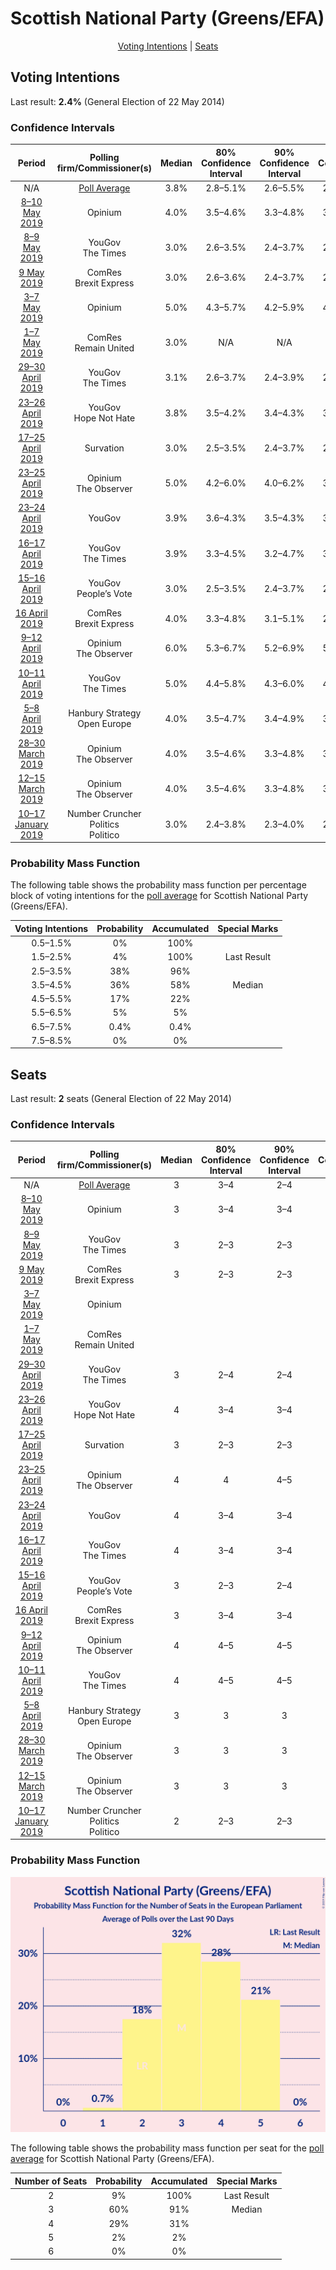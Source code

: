 # Scottish National Party (Greens/EFA)

<p align="center"><a href="#voting-intentions">Voting Intentions</a> | <a href="#seats">Seats</a></p>

## Voting Intentions

Last result: **2.4%** (General Election of 22 May 2014)

### Confidence Intervals

| Period     | Polling firm/Commissioner(s) | Median | 80% Confidence Interval | 90% Confidence Interval | 95% Confidence Interval | 99% Confidence Interval |
|:----------:|:----------------:|:-----------:|:-----------------------:|:-----------------------:|:-----------------------:|:-----------------------:|
| N/A | [Poll Average](average.html) | 3.8% | 2.8–5.1% | 2.6–5.5% | 2.5–5.9% | 2.2–6.5% |
| [8–10 May 2019](2019-05-10-Opinium.html) | Opinium | 4.0% | 3.5–4.6% | 3.3–4.8% | 3.2–5.0% | 3.0–5.3% |
| [8–9 May 2019](2019-05-09-YouGov.html) | YouGov <br> The Times | 3.0% | 2.6–3.5% | 2.4–3.7% | 2.3–3.8% | 2.2–4.1% |
| [9 May 2019](2019-05-09-ComRes.html) | ComRes <br> Brexit Express | 3.0% | 2.6–3.6% | 2.4–3.7% | 2.3–3.8% | 2.1–4.1% |
| [3–7 May 2019](2019-05-07-Opinium.html) | Opinium | 5.0% | 4.3–5.7% | 4.2–5.9% | 4.1–6.0% | 3.8–6.4% |
| [1–7 May 2019](2019-05-07-ComRes.html) | ComRes <br> Remain United | 3.0% | N/A | N/A | N/A | N/A |
| [29–30 April 2019](2019-04-30-YouGov.html) | YouGov <br> The Times | 3.1% | 2.6–3.7% | 2.4–3.9% | 2.3–4.0% | 2.1–4.3% |
| [23–26 April 2019](2019-04-26-YouGov.html) | YouGov <br> Hope Not Hate | 3.8% | 3.5–4.2% | 3.4–4.3% | 3.4–4.4% | 3.2–4.6% |
| [17–25 April 2019](2019-04-25-Survation.html) | Survation | 3.0% | 2.5–3.5% | 2.4–3.7% | 2.3–3.8% | 2.1–4.1% |
| [23–25 April 2019](2019-04-25-Opinium.html) | Opinium <br> The Observer | 5.0% | 4.2–6.0% | 4.0–6.2% | 3.8–6.5% | 3.5–7.0% |
| [23–24 April 2019](2019-04-24-YouGov.html) | YouGov | 3.9% | 3.6–4.3% | 3.5–4.3% | 3.4–4.4% | 3.2–4.6% |
| [16–17 April 2019](2019-04-17-YouGov.html) | YouGov <br> The Times | 3.9% | 3.3–4.5% | 3.2–4.7% | 3.1–4.9% | 2.8–5.2% |
| [15–16 April 2019](2019-04-16-YouGov.html) | YouGov <br> People’s Vote | 3.0% | 2.5–3.5% | 2.4–3.7% | 2.3–3.8% | 2.1–4.1% |
| [16 April 2019](2019-04-16-ComRes.html) | ComRes <br> Brexit Express | 4.0% | 3.3–4.8% | 3.1–5.1% | 2.9–5.3% | 2.7–5.8% |
| [9–12 April 2019](2019-04-12-Opinium.html) | Opinium <br> The Observer | 6.0% | 5.3–6.7% | 5.2–6.9% | 5.0–7.1% | 4.7–7.5% |
| [10–11 April 2019](2019-04-11-YouGov.html) | YouGov <br> The Times | 5.0% | 4.4–5.8% | 4.3–6.0% | 4.1–6.2% | 3.9–6.5% |
| [5–8 April 2019](2019-04-08-HanburyStrategy.html) | Hanbury Strategy <br> Open Europe | 4.0% | 3.5–4.7% | 3.4–4.9% | 3.3–5.0% | 3.0–5.3% |
| [28–30 March 2019](2019-03-30-Opinium.html) | Opinium <br> The Observer | 4.0% | 3.5–4.6% | 3.3–4.8% | 3.2–4.9% | 3.0–5.3% |
| [12–15 March 2019](2019-03-15-Opinium.html) | Opinium <br> The Observer | 4.0% | 3.5–4.6% | 3.3–4.8% | 3.2–4.9% | 3.0–5.3% |
| [10–17 January 2019](2019-01-17-NumberCruncherPolitics.html) | Number Cruncher Politics <br> Politico | 3.0% | 2.4–3.8% | 2.3–4.0% | 2.1–4.3% | 1.9–4.7% |

### Probability Mass Function

The following table shows the probability mass function per percentage block of voting intentions for the [poll average](average.html) for Scottish National Party (Greens/EFA).

| Voting Intentions | Probability | Accumulated | Special Marks |
|:-----------------:|:-----------:|:-----------:|:-------------:|
| 0.5–1.5% | 0% | 100% |  |
| 1.5–2.5% | 4% | 100% | Last Result |
| 2.5–3.5% | 38% | 96% |  |
| 3.5–4.5% | 36% | 58% | Median |
| 4.5–5.5% | 17% | 22% |  |
| 5.5–6.5% | 5% | 5% |  |
| 6.5–7.5% | 0.4% | 0.4% |  |
| 7.5–8.5% | 0% | 0% |  |


## Seats

Last result: **2** seats (General Election of 22 May 2014)

### Confidence Intervals

| Period     | Polling firm/Commissioner(s) | Median | 80% Confidence Interval | 90% Confidence Interval | 95% Confidence Interval | 99% Confidence Interval |
|:----------:|:----------------:|:------:|:-----------------------:|:-----------------------:|:-----------------------:|:-----------------------:|
| N/A | [Poll Average](average.html) | 3 | 3–4 | 2–4 | 2–4 | 2–5 |
| [8–10 May 2019](2019-05-10-Opinium.html) | Opinium | 3 | 3–4 | 3–4 | 3–4 | 3–4 |
| [8–9 May 2019](2019-05-09-YouGov.html) | YouGov <br> The Times | 3 | 2–3 | 2–3 | 2–3 | 2–3 |
| [9 May 2019](2019-05-09-ComRes.html) | ComRes <br> Brexit Express | 3 | 2–3 | 2–3 | 2–3 | 2–3 |
| [3–7 May 2019](2019-05-07-Opinium.html) | Opinium |  |  |  |  |  |
| [1–7 May 2019](2019-05-07-ComRes.html) | ComRes <br> Remain United |  |  |  |  |  |
| [29–30 April 2019](2019-04-30-YouGov.html) | YouGov <br> The Times | 3 | 2–4 | 2–4 | 2–4 | 2–4 |
| [23–26 April 2019](2019-04-26-YouGov.html) | YouGov <br> Hope Not Hate | 4 | 3–4 | 3–4 | 3–4 | 3–4 |
| [17–25 April 2019](2019-04-25-Survation.html) | Survation | 3 | 2–3 | 2–3 | 2–3 | 2–4 |
| [23–25 April 2019](2019-04-25-Opinium.html) | Opinium <br> The Observer | 4 | 4 | 4–5 | 3–5 | 3–5 |
| [23–24 April 2019](2019-04-24-YouGov.html) | YouGov | 4 | 3–4 | 3–4 | 3–4 | 3–4 |
| [16–17 April 2019](2019-04-17-YouGov.html) | YouGov <br> The Times | 4 | 3–4 | 3–4 | 3–4 | 3–5 |
| [15–16 April 2019](2019-04-16-YouGov.html) | YouGov <br> People’s Vote | 3 | 2–3 | 2–4 | 2–4 | 2–4 |
| [16 April 2019](2019-04-16-ComRes.html) | ComRes <br> Brexit Express | 3 | 3–4 | 3–4 | 3–4 | 2–4 |
| [9–12 April 2019](2019-04-12-Opinium.html) | Opinium <br> The Observer | 4 | 4–5 | 4–5 | 4–5 | 4–5 |
| [10–11 April 2019](2019-04-11-YouGov.html) | YouGov <br> The Times | 4 | 4–5 | 4–5 | 4–5 | 3–5 |
| [5–8 April 2019](2019-04-08-HanburyStrategy.html) | Hanbury Strategy <br> Open Europe | 3 | 3 | 3 | 2–3 | 2–3 |
| [28–30 March 2019](2019-03-30-Opinium.html) | Opinium <br> The Observer | 3 | 3 | 3 | 3 | 3–4 |
| [12–15 March 2019](2019-03-15-Opinium.html) | Opinium <br> The Observer | 3 | 3 | 3 | 3 | 2–4 |
| [10–17 January 2019](2019-01-17-NumberCruncherPolitics.html) | Number Cruncher Politics <br> Politico | 2 | 2–3 | 2–3 | 1–3 | 1–3 |

### Probability Mass Function

![Graph with seats probability mass function not yet produced](average-seats-pmf-scottishnationalpartygreensefa.png "Seats Probability Mass Function")

The following table shows the probability mass function per seat for the [poll average](average.html) for Scottish National Party (Greens/EFA).

| Number of Seats | Probability | Accumulated | Special Marks |
|:---------------:|:-----------:|:-----------:|:-------------:|
| 2 | 9% | 100% | Last Result |
| 3 | 60% | 91% | Median |
| 4 | 29% | 31% |  |
| 5 | 2% | 2% |  |
| 6 | 0% | 0% |  |


